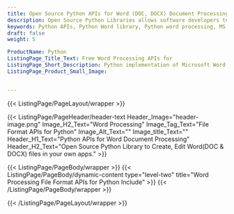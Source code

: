 ```yaml
---
title: Open Source Python APIs for Word (DOC, DOCX) Document Processing
description: Open Source Python Libraries allows software developers to create, edit, manipulate and convert Word(DOC & DOCX) files inside Python applications.
keywords: Python APIs, Python Word library, Python word processing, MS Word processing, create word documents,, edit word files, manipulate MS Word, convert Word files, DOC python API, DOCX python API
draft: false
weight: 5

ProductName: Python
ListingPage_Title_Text: Free Word Processing APIs for
ListingPage_Short_Description: Python implementation of Microsoft Word (DOCX) file formats. Create, read, convert & modify Microsoft Word DOCX documents from your own Python applications.
ListingPage_Product_Small_Image: 


---
```


{{< ListingPage/PageLayout/wrapper >}}

{{< ListingPage/PageHeader/header-text
Header_Image="header-image.png"
Image_H2_Text="Word Processing"
Image_Tag_Text="File Format APIs for Python"
Image_Alt_Text=""
Image_title_Text=""
Header_H1_Text="Python APIs for Word Document Processing"
Header_H2_Text="Open Source Python Library to Create, Edit Word(DOC & DOCX) files in your own apps." >}}

{{< ListingPage/PageBody/wrapper >}}
{{< ListingPage/PageBody/dynamic-content type="level-two" title="Word Processing File Format APIs for Python Include" >}}
{{< /ListingPage/PageBody/wrapper >}}

{{< /ListingPage/PageLayout/wrapper >}}